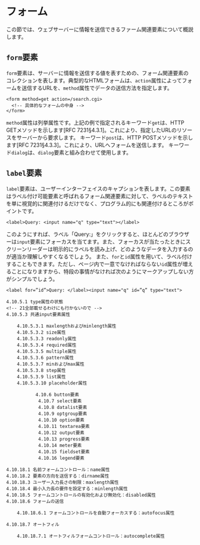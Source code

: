 <!-- ch3-9.txt (4ページ、3000～4600字想定) -->
# フォーム
この節では、ウェブサーバーに情報を送信できるファーム関連要素について概説します。

## `form`要素
`form`要素は、サーバーに情報を送信する値を表すための、フォーム関連要素のコレクションを表します。典型的なHTMLフォームは、`action`属性によってフォームを送信するURLを、`method`属性でデータの送信方法を指定します。
```
<form method=get action=/search.cgi>
  <!-- 具体的なフォームの中身 -->
</form>
```
`method`属性は列挙属性です。上記の例で指定されるキーワード`get`は、HTTP GETメソッドを示します[RFC 7231§4.3.1]。これにより、指定したURLのリソースをサーバーから要求します。
キーワード`post`は、HTTP POSTメソッドを示します[RFC 7231§4.3.3]。これにより、URLへフォームを送信します。
キーワード`dialog`は、`dialog`要素と組み合わせて使用します。

## `label`要素
`label`要素は、ユーザーインターフェイスのキャプションを表します。この要素はラベル付け可能要素と呼ばれるフォーム関連要素に対して、ラベルのテキストを単に視覚的に関連付けるだけでなく、プログラム的にも関連付けるところがポイントです。
```
<label>Query: <input name="q" type="text"></label>
```
このようにすれば、ラベル「Query:」をクリックすると、ほとんどのブラウザーは`input`要素にフォーカスを当てます。また、フォーカスが当たったときにスクリーンリーダーは明示的にラベルを読み上げ、どのようなデータを入力するのが適当か理解しやすくなるでしょう。
また、`for`と`id`属性を用いて、ラベル付けすることもできます。ただし、ページ内で一意でなければならない`id`属性が増えることになりますから、特段の事情がなければ次のようにマークアップしない方がシンプルでしょう。
```
<label for=”id”>Query: </label><input name="q" id=”q” type="text">
```

<!--
元ネタをどうするか

LS
https://momdo.github.io/html/forms.html

MDN
https://developer.mozilla.org/ja/docs/Learn/HTML/Forms

HTML5 Rocks
https://www.html5rocks.com/ja/tutorials/forms/html5forms/
-->

<!-- HTML LSからのコピー-->
```
4.10.5.1 type属性の状態
<!-- 21全部載せるわけにも行かないので -->
4.10.5.3 共通input要素属性

    4.10.5.3.1 maxlengthおよびminlength属性
    4.10.5.3.2 size属性
    4.10.5.3.3 readonly属性
    4.10.5.3.4 required属性
    4.10.5.3.5 multiple属性
    4.10.5.3.6 pattern属性
    4.10.5.3.7 minおよびmax属性
    4.10.5.3.8 step属性
    4.10.5.3.9 list属性
    4.10.5.3.10 placeholder属性

           4.10.6 button要素
            4.10.7 select要素
            4.10.8 datalist要素
            4.10.9 optgroup要素
            4.10.10 option要素
            4.10.11 textarea要素
            4.10.12 output要素
            4.10.13 progress要素
            4.10.14 meter要素
            4.10.15 fieldset要素
            4.10.16 legend要素

4.10.18.1 名前フォームコントロール：name属性
4.10.18.2 要素の方向を送信する：dirname属性
4.10.18.3 ユーザー入力長さの制限：maxlength属性
4.10.18.4 最小入力長の要件を設定する：minlength属性
4.10.18.5 フォームコントロールの有効化および無効化：disabled属性
4.10.18.6 フォームの送信

    4.10.18.6.1 フォームコントロールを自動フォーカスする：autofocus属性

4.10.18.7 オートフィル

    4.10.18.7.1 オートフィルフォームコントロール：autocomplete属性
```
<!-- 繰り返しになるけれども、全部載せられないので！ -->
